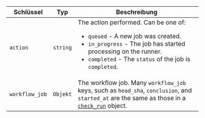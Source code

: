 | Schlüssel      | Typ      | Beschreibung                                                                                                                                                |
| -------------- | -------- | ----------------------------------------------------------------------------------------------------------------------------------------------------------- |
| `action`       | `string` | The action performed. Can be one of: <ul><li> `queued` - A new job was created.</li><li> `in_progress` - The job has started processing on the runner.</li><li> `completed` - The `status` of the job is `completed`.</li></ul>                                                                                               |
| `workflow_job` | `Objekt` | The workflow job. Many `workflow_job` keys, such as `head_sha`, `conclusion`, and `started_at` are the same as those in a [`check_run`](#check_run) object. |
